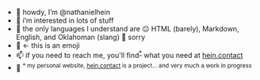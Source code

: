 - 👋 howdy, I’m @nathanielhein
- 👀 i’m interested in lots of stuff
- 🌱 the only languages I understand are 😐 HTML (barely), Markdown, English, and Oklahoman (slang) 🤷 sorry
- 💞️ <- this is an emoji
- 📫 if you need to reach me, you'll find<sup><a href="#fn1">*</a></sup> what you need at [hein.contact](https://hein.contact)
- 🚧 <sup id="fn1">* my personal website, [hein.contact](https://hein.contact) is a project... and very much a work in progress</sup>

<!---
nathanielhein/nathanielhein is a ✨ special ✨ repository because its `README.md` (this file) appears on your GitHub profile.
You can click the Preview link to take a look at your changes.
--->
